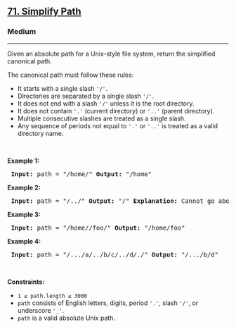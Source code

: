 <h2><a href="https://leetcode.com/problems/simplify-path/">71. Simplify Path</a></h2> <h3>Medium</h3> <hr> <p>Given an absolute path for a Unix-style file system, return the simplified canonical path.</p>

<p>The canonical path must follow these rules:</p> <ul> <li>It starts with a single slash <code>'/'</code>.</li> <li>Directories are separated by a single slash <code>'/'</code>.</li> <li>It does not end with a slash <code>'/'</code> unless it is the root directory.</li> <li>It does not contain <code>'.'</code> (current directory) or <code>'..'</code> (parent directory).</li> <li>Multiple consecutive slashes are treated as a single slash.</li> <li>Any sequence of periods not equal to <code>'.'</code> or <code>'..'</code> is treated as a valid directory name.</li> </ul>

<p>&nbsp;</p> <p><strong class="example">Example 1:</strong></p> <pre> <strong>Input:</strong> path = "/home/" <strong>Output:</strong> "/home" </pre>

<p><strong class="example">Example 2:</strong></p> <pre> <strong>Input:</strong> path = "/../" <strong>Output:</strong> "/" <strong>Explanation:</strong> Cannot go above root. </pre>

<p><strong class="example">Example 3:</strong></p> <pre> <strong>Input:</strong> path = "/home//foo/" <strong>Output:</strong> "/home/foo" </pre>

<p><strong class="example">Example 4:</strong></p> <pre> <strong>Input:</strong> path = "/.../a/../b/c/../d/./" <strong>Output:</strong> "/.../b/d" </pre>

<p>&nbsp;</p> <p><strong>Constraints:</strong></p> <ul> <li><code>1 ≤ path.length ≤ 3000</code></li> <li><code>path</code> consists of English letters, digits, period <code>'.'</code>, slash <code>'/'</code>, or underscore <code>'_'</code>.</li> <li><code>path</code> is a valid absolute Unix path.</li> </ul>